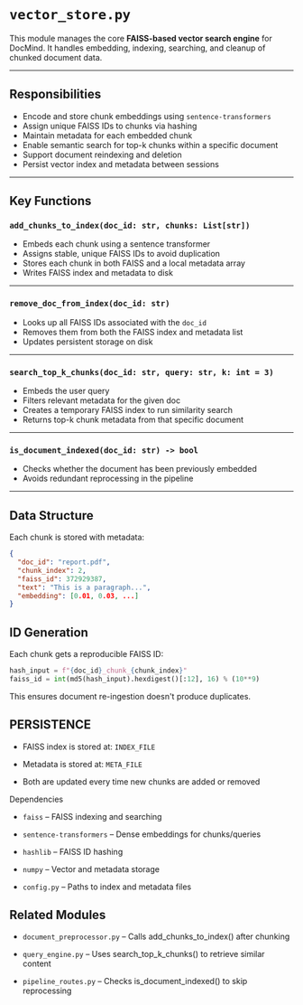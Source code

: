 # `vector_store.py`

This module manages the core **FAISS-based vector search engine** for DocMind. It handles embedding, indexing, searching, and cleanup of chunked document data.

---

## Responsibilities

- Encode and store chunk embeddings using `sentence-transformers`
- Assign unique FAISS IDs to chunks via hashing
- Maintain metadata for each embedded chunk
- Enable semantic search for top-k chunks within a specific document
- Support document reindexing and deletion
- Persist vector index and metadata between sessions

---

## Key Functions

### `add_chunks_to_index(doc_id: str, chunks: List[str])`
- Embeds each chunk using a sentence transformer
- Assigns stable, unique FAISS IDs to avoid duplication
- Stores each chunk in both FAISS and a local metadata array
- Writes FAISS index and metadata to disk

---

### `remove_doc_from_index(doc_id: str)`
- Looks up all FAISS IDs associated with the `doc_id`
- Removes them from both the FAISS index and metadata list
- Updates persistent storage on disk

---

### `search_top_k_chunks(doc_id: str, query: str, k: int = 3)`
- Embeds the user query
- Filters relevant metadata for the given doc
- Creates a temporary FAISS index to run similarity search
- Returns top-k chunk metadata from that specific document

---

### `is_document_indexed(doc_id: str) -> bool`
- Checks whether the document has been previously embedded
- Avoids redundant reprocessing in the pipeline

---

## Data Structure

Each chunk is stored with metadata:

```json
{
  "doc_id": "report.pdf",
  "chunk_index": 2,
  "faiss_id": 372929387,
  "text": "This is a paragraph...",
  "embedding": [0.01, 0.03, ...]
}
```
## ID Generation

Each chunk gets a reproducible FAISS ID:

```python
hash_input = f"{doc_id}_chunk_{chunk_index}"
faiss_id = int(md5(hash_input).hexdigest()[:12], 16) % (10**9)
```
This ensures document re-ingestion doesn't produce duplicates.
## PERSISTENCE
- FAISS index is stored at: `INDEX_FILE`

- Metadata is stored at: `META_FILE`

- Both are updated every time new chunks are added or removed

Dependencies
- `faiss` – FAISS indexing and searching

- `sentence-transformers` – Dense embeddings for chunks/queries

- `hashlib` – FAISS ID hashing

- `numpy` – Vector and metadata storage

- `config.py` – Paths to index and metadata files

## Related Modules
- `document_preprocessor.py` – Calls add_chunks_to_index() after chunking

- `query_engine.py` – Uses search_top_k_chunks() to retrieve similar content

- `pipeline_routes.py` – Checks is_document_indexed() to skip reprocessing